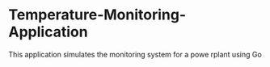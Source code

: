 # Temperature-Monitoring-Application
This application simulates the monitoring system for a powe rplant using Go
